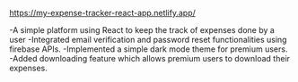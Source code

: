 https://my-expense-tracker-react-app.netlify.app/


-A simple platform using React to keep the track of expenses done by a user
-Integrated email verification and password reset functionalities using firebase APIs.
-Implemented a simple dark mode theme for premium users.
-Added downloading feature which allows premium users to download their expenses.
